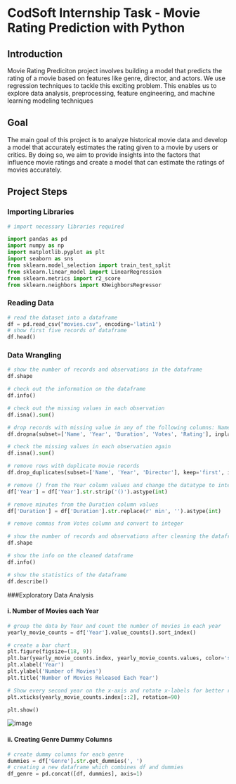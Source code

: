 # CodSoft Internship Task - Movie Rating Prediction with Python

## Introduction
Movie Rating Prediciton project involves building a model that predicts the rating of a movie based on features like genre, director, and actors. We use regression techniques to tackle this exciting problem. This enables us to explore data analysis, preprocessing, feature engineering, and machine learning modeling techniques

## Goal
The main goal of this project is to analyze historical movie data and develop a model that accurately estimates the rating given to a movie by users or critics. By doing so, we aim to provide insights into the factors that influence movie ratings and create a model that can estimate the ratings of movies accurately.

## Project Steps

### Importing Libraries

```python
# import necessary libraries required

import pandas as pd
import numpy as np
import matplotlib.pyplot as plt
import seaborn as sns
from sklearn.model_selection import train_test_split
from sklearn.linear_model import LinearRegression
from sklearn.metrics import r2_score
from sklearn.neighbors import KNeighborsRegressor
```

### Reading Data
```python
# read the dataset into a dataframe
df = pd.read_csv("movies.csv", encoding='latin1')
# show first five records of dataframe
df.head()
```

### Data Wrangling
```python
# show the number of records and observations in the dataframe
df.shape

# check out the information on the dataframe
df.info()

# check out the missing values in each observation
df.isna().sum()

# drop records with missing value in any of the following columns: Name, Year, Duration, Votes, Rating
df.dropna(subset=['Name', 'Year', 'Duration', 'Votes', 'Rating'], inplace=True)

# check the missing values in each observation again
df.isna().sum()

# remove rows with duplicate movie records
df.drop_duplicates(subset=['Name', 'Year', 'Director'], keep='first', inplace=True)

# remove () from the Year column values and change the datatype to integer
df['Year'] = df['Year'].str.strip('()').astype(int)

# remove minutes from the Duration column values
df['Duration'] = df['Duration'].str.replace(r' min', '').astype(int)

# remove commas from Votes column and convert to integer

# show the number of records and observations after cleaning the dataframe
df.shape

# show the info on the cleaned dataframe
df.info()

# show the statistics of the dataframe
df.describe()
```

###Exploratory Data Analysis

#### i. Number of Movies each Year
```python
# group the data by Year and count the number of movies in each year
yearly_movie_counts = df['Year'].value_counts().sort_index()

# create a bar chart
plt.figure(figsize=(18, 9))
plt.bar(yearly_movie_counts.index, yearly_movie_counts.values, color='skyblue')
plt.xlabel('Year')
plt.ylabel('Number of Movies')
plt.title('Number of Movies Released Each Year')

# Show every second year on the x-axis and rotate x-labels for better readability
plt.xticks(yearly_movie_counts.index[::2], rotation=90)

plt.show()
```
![image](https://github.com/Tayyaba-Abro/CodSoft-Internship-Task---Movie-Rating-Prediction-with-Python/assets/47588244/e7f325a7-3bca-41c9-a586-210c512741f5)

#### ii. Creating Genre Dummy Columns
```python
# create dummy columns for each genre
dummies = df['Genre'].str.get_dummies(', ')
# creating a new dataframe which combines df and dummies
df_genre = pd.concat([df, dummies], axis=1)
```


